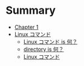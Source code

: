 # Summary

- [Chapter 1](./chapter_1.md)
- [Linux コマンド]()
    - [Linux コマンド is 何？](./start-linux-cmd/whatislinuxcmd.md)
    - [directory is 何？](./start-linux-cmd/whatisdir.md)
    - [Linux コマンド](./start-linux-cmd/basic-cmd.md)

